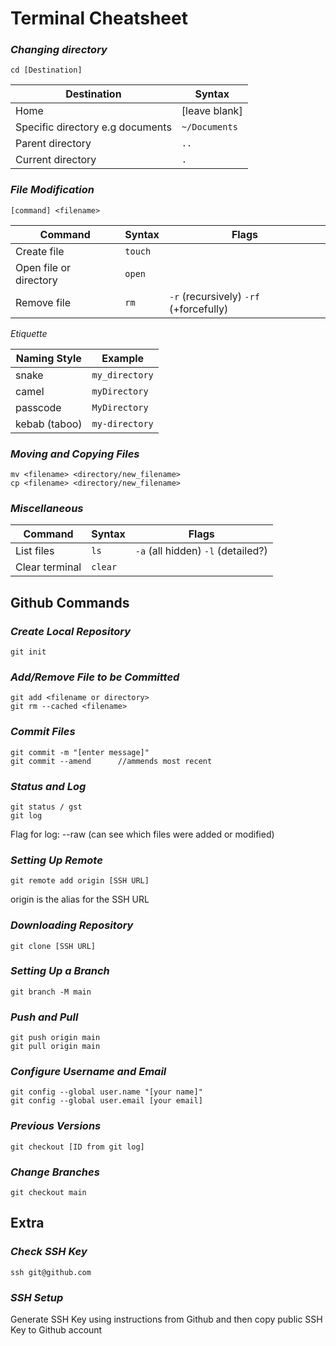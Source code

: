 # Terminal Cheatsheet

 ### ***Changing directory***

```
cd [Destination]
```
| Destination | Syntax |
| ----------- | ----------- |
| Home | [leave blank] |
| Specific directory e.g documents| `~/Documents` |
| Parent directory| `..`|
| Current directory| `.` |

### ***File Modification***

```
[command] <filename>
```
| Command | Syntax | Flags |
| ----------- | ----------- | --------|
| Create file | `touch` |
| Open file or directory | `open` |
| Remove file | `rm` | `-r` (recursively) `-rf` (+forcefully)  |

*Etiquette*

| Naming Style | Example |
|---|---|
|snake | `my_directory`|
|camel | `myDirectory` |
|passcode| `MyDirectory`|
|kebab (taboo)| `my-directory`|

### ***Moving and Copying Files***

```
mv <filename> <directory/new_filename>
cp <filename> <directory/new_filename>
```

### ***Miscellaneous*** 

| Command | Syntax | Flags |
| ----------- | ----------- |----------- |
| List files | `ls` | `-a` (all hidden) `-l` (detailed?)|
| Clear terminal | `clear` | |


## **Github Commands**

### ***Create Local Repository***
```
git init
```
### ***Add/Remove File to be Committed***
```
git add <filename or directory>
git rm --cached <filename>
```
### ***Commit Files***
```
git commit -m "[enter message]"
git commit --amend      //ammends most recent
```
### ***Status and Log***
```
git status / gst
git log
```
Flag for log: --raw  (can see which files were added or modified)

### ***Setting Up Remote***
```
git remote add origin [SSH URL]
```

origin is the alias for the SSH URL

### ***Downloading Repository***
```
git clone [SSH URL]
```
### ***Setting Up a Branch***
```
git branch -M main
```
### ***Push and Pull***
```
git push origin main
git pull origin main
```
### ***Configure Username and Email***
```
git config --global user.name "[your name]"
git config --global user.email [your email]
```

### ***Previous Versions***

```
git checkout [ID from git log]
```

### ***Change Branches***

```
git checkout main
```

## **Extra**

### ***Check SSH Key***
```
ssh git@github.com
```
### ***SSH Setup***

Generate SSH Key using instructions from Github and then copy public SSH Key to Github account
